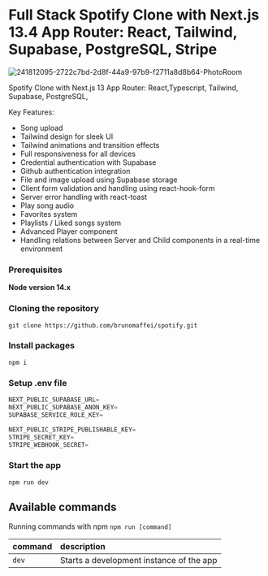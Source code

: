 # Full Stack Spotify Clone with Next.js 13.4 App Router: React, Tailwind, Supabase, PostgreSQL, Stripe

![241812095-2722c7bd-2d8f-44a9-97b9-f2711a8d8b64-PhotoRoom](https://github.com/brunomaffei/spotify/assets/47982525/c93f4458-ff07-4573-aa18-b19abe4e40b6)


Spotify Clone with Next.js 13 App Router: React,Typescript, Tailwind, Supabase, PostgreSQL,

Key Features:

- Song upload
- Tailwind design for sleek UI
- Tailwind animations and transition effects
- Full responsiveness for all devices
- Credential authentication with Supabase
- Github authentication integration
- File and image upload using Supabase storage
- Client form validation and handling using react-hook-form
- Server error handling with react-toast
- Play song audio
- Favorites system
- Playlists / Liked songs system
- Advanced Player component
- Handling relations between Server and Child components in a real-time environment

### Prerequisites

**Node version 14.x**

### Cloning the repository

```shell
git clone https://github.com/brunomaffei/spotify.git
```

### Install packages

```shell
npm i
```

### Setup .env file


```js
NEXT_PUBLIC_SUPABASE_URL=
NEXT_PUBLIC_SUPABASE_ANON_KEY=
SUPABASE_SERVICE_ROLE_KEY=

NEXT_PUBLIC_STRIPE_PUBLISHABLE_KEY=
STRIPE_SECRET_KEY=
STRIPE_WEBHOOK_SECRET=
```

### Start the app

```shell
npm run dev
```

## Available commands

Running commands with npm `npm run [command]`

| command         | description                              |
| :-------------- | :--------------------------------------- |
| `dev`           | Starts a development instance of the app |
